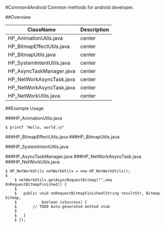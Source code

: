 #Common4Android
  Common methods for android developer.
  
##Overview

ClassName                  | Description  
---------------------------|--------------------------------------
HP_AnimationUtils.java     | center       
HP_BitmapEffectUtils.java  | center       
HP_BitmapUtils.java        | center      
HP_SystemIntentUtils.java  | center      
HP_AsyncTaskManager.java   | center       
HP_NetWorkAsyncTask.java   | center      
HP_NetWorkAsyncTask.java   | center      
HP_NetWorkUtils.java       | center     

##Example Usage

###HP_AnimationUtils.java  

    $ printf "Hello, world.\n"
    
###HP_BitmapEffectUtils.java
###HP_BitmapUtils.java

###HP_SystemIntentUtils.java

###HP_AsyncTaskManager.java
###HP_NetWorkAsyncTask.java
###HP_NetWorkUtils.java

    $ HP_NetWorkUtils netWorkUtils = new HP_NetWorkUtils();
  	$
		$ netWorkUtils.getAsyncRequestBitmap("",new OnRequestBitmapFinished() {
		$	
		$ 	public void onRequestBitmapFinished(String resultStr, Bitmap bitmap,
		$ 			boolean isSuccess) {
		$ 		// TODO Auto-generated method stub
		$ 		
		$ 	}
		$ });